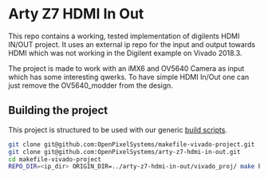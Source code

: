 # Arty Z7 HDMI In Out

This repo contains a working, tested implementation of digilents HDMI IN/OUT project. It uses an external ip repo for the input and output towards HDMI which was not working in the Digilent example on Vivado 2018.3.

The project is made to work with an iMX6 and OV5640 Camera as input which has some interesting qwerks. To have simple HDMI In/Out one can just remove the OV5640_modder from the design.

## Building the project

This project is structured to be used with our generic [build scripts](https://github.com/OpenPixelSystems/makefile-vivado-project). 

```bash
git clone git@github.com:OpenPixelSystems/makefile-vivado-project.git
git clone git@github.com:OpenPixelSystems/arty-z7-hdmi-in-out.git
cd makefile-vivado-project
REPO_DIR=<ip_dir> ORIGIN_DIR=../arty-z7-hdmi-in-out/vivado_proj/ make build_proj
```
